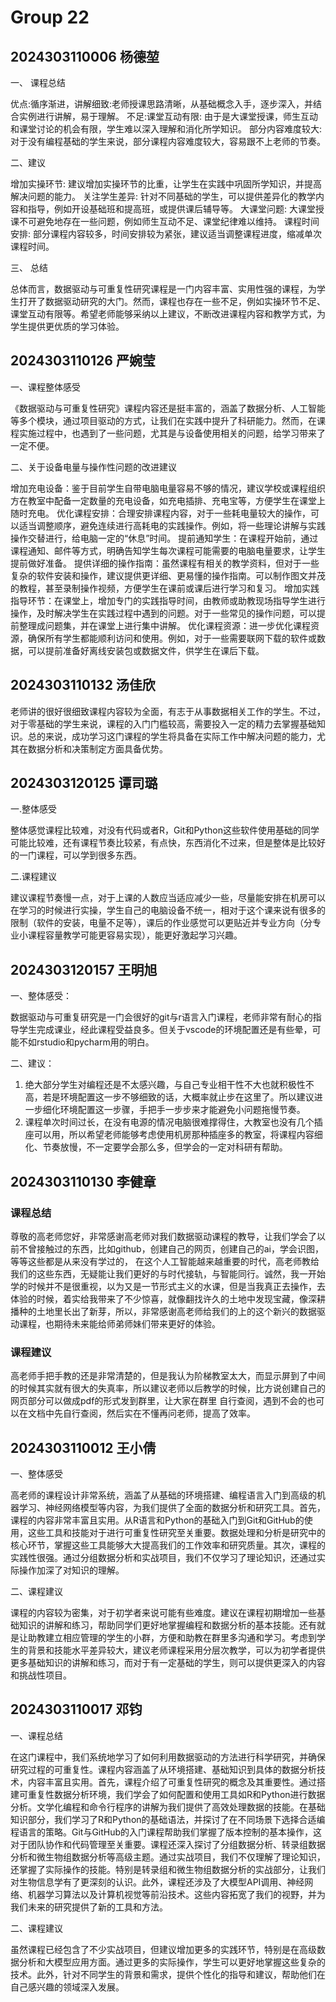 # Group 22


## 2024303110006 杨德堃

一、 课程总结

优点:循序渐进，讲解细致:老师授课思路清晰，从基础概念入手，逐步深入，并结合实例进行讲解，易于理解。
不足:课堂互动有限: 由于是大课堂授课，师生互动和课堂讨论的机会有限，学生难以深入理解和消化所学知识。
     部分内容难度较大: 对于没有编程基础的学生来说，部分课程内容难度较大，容易跟不上老师的节奏。

二、建议

增加实操环节: 建议增加实操环节的比重，让学生在实践中巩固所学知识，并提高解决问题的能力。
关注学生差异: 针对不同基础的学生，可以提供差异化的教学内容和指导，例如开设基础班和提高班，或提供课后辅导等。
大课堂问题: 大课堂授课不可避免地存在一些问题，例如师生互动不足、课堂纪律难以维持。
课程时间安排: 部分课程内容较多，时间安排较为紧张，建议适当调整课程进度，缩减单次课程时间。

三、 总结

总体而言，数据驱动与可重复性研究课程是一门内容丰富、实用性强的课程，为学生打开了数据驱动研究的大门。然而，课程也存在一些不足，例如实操环节不足、课堂互动有限等。希望老师能够采纳以上建议，不断改进课程内容和教学方式，为学生提供更优质的学习体验。

## 2024303110126 严婉莹 

一、课程整体感受 

《数据驱动与可重复性研究》课程内容还是挺丰富的，涵盖了数据分析、人工智能等多个模块，通过项目驱动的方式，让我们在实践中提升了科研能力。然而，在课程实施过程中，也遇到了一些问题，尤其是与设备使用相关的问题，给学习带来了一定不便。 

二、关于设备电量与操作性问题的改进建议 

增加充电设备：鉴于目前学生自带电脑电量容易不够的情况，建议学校或课程组织方在教室中配备一定数量的充电设备，如充电插排、充电宝等，方便学生在课堂上随时充电。 
优化课程安排：合理安排课程内容，对于一些耗电量较大的操作，可以适当调整顺序，避免连续进行高耗电的实践操作。例如，将一些理论讲解与实践操作交替进行，给电脑一定的“休息”时间。 
提前通知学生：在课程开始前，通过课程通知、邮件等方式，明确告知学生每次课程可能需要的电脑电量要求，让学生提前做好准备。 
提供详细的操作指南：虽然课程有相关的教学资料，但对于一些复杂的软件安装和操作，建议提供更详细、更易懂的操作指南。可以制作图文并茂的教程，甚至录制操作视频，方便学生在课前或课后进行学习和复习。 
增加实践指导环节：在课堂上，增加专门的实践指导时间，由教师或助教现场指导学生进行操作，及时解决学生在实践过程中遇到的问题。对于一些常见的操作问题，可以提前整理成问题集，并在课堂上进行集中讲解。 
优化课程资源：进一步优化课程资源，确保所有学生都能顺利访问和使用。例如，对于一些需要联网下载的软件或数据，可以提前准备好离线安装包或数据文件，供学生在课后下载。

## 2024303110132 汤佳欣

老师讲的很好很细致课程内容较为全面，有志于从事数据相关工作的学生。不过，对于零基础的学生来说，课程的入门门槛较高，需要投入一定的精力去掌握基础知识。总的来说，成功学习这门课程的学生将具备在实际工作中解决问题的能力，尤其在数据分析和决策制定方面具备优势。

## 2024303120125 谭司璐

一.整体感受

整体感觉课程比较难，对没有代码或者R，Git和Python这些软件使用基础的同学可能比较难，还有课程节奏比较紧，有点快，东西消化不过来，但是整体是比较好的一门课程，可以学到很多东西。

二.课程建议

建议课程节奏慢一点，对于上课的人数应当适应减少一些，尽量能安排在机房可以在学习的时候进行实操，学生自己的电脑设备不统一，相对于这个课来说有很多的限制（软件的安装，电量不足等），课后的作业感觉可以更贴近并专业方向（分专业小课程容量教学可能更容易实现），能更好激起学习兴趣。

## 2024303120157 王明旭

一、整体感受：

数据驱动与可重复研究是一门会很好的git与r语言入门课程，老师非常有耐心的指导学生完成课业，经此课程受益良多。但关于vscode的环境配置还是有些晕，可能不如rstudio和pycharm用的明白。

二、建议：

1. 绝大部分学生对编程还是不太感兴趣，与自己专业相干性不大也就积极性不高，若是环境配置这一步不够细致的话，大概率就止步在这里了。所以建议进一步细化环境配置这一步骤，手把手一步步来才能避免小问题拖慢节奏。
2. 课程单次时间过长，在没有电源的情况电脑很难撑得住，大教室也没有几个插座可以用，所以希望老师能够考虑使用机房那种插座多的教室，将课程内容细化、节奏放慢，不一定要学会那么多，但学会的一定对科研有帮助。



##  2024303110130 李健章

### 课程总结

尊敬的高老师您好，非常感谢高老师对我们数据驱动课程的教导，让我们学会了以前不曾接触过的东西，比如github，创建自己的网页，创建自己的ai，学会识图，等等这些都是从来没有学过的，
在这个人工智能越来越重要的时代，高老师教给我们的这些东西，无疑能让我们更好的与时代接轨，与智能同行。诚然，我一开始学的时候并不是很重视，以为又是一节形式主义的水课，但是当我真正去操作，去
体验的时候，着实给我带来了不少惊喜，就像翻找许久的土地中发现宝藏，像深耕播种的土地里长出了新芽，所以，非常感谢高老师给我们的上的这个新兴的数据驱动课程，也期待未来能给师弟师妹们带来更好的体验。

### 课程建议

高老师手把手教的还是非常清楚的，但是我认为阶梯教室太大，而显示屏到了中间的时候其实就有很大的失真率，所以建议老师以后教学的时候，比方说创建自己的网页部分可以做成pdf的形式发到群里，让大家在群里
自行查阅，遇到不会的也可以在文档中先自行查阅，然后实在不懂再问老师，提高了效率。

## 2024303110012 王小倩

 一、整体感受

 高老师的课程设计非常系统，涵盖了从基础的环境搭建、编程语言入门到高级的机器学习、神经网络模型等内容，为我们提供了全面的数据分析和研究工具。首先，课程的内容非常丰富且实用。从R语言和Python的基础入门到Git和GitHub的使用，这些工具和技能对于进行可重复性研究至关重要。数据处理和分析是研究中的核心环节，掌握这些工具能够大大提高我们的工作效率和研究质量。其次，课程的实践性很强。通过分组数据分析和实战项目，我们不仅学习了理论知识，还通过实际操作加深了对知识的理解。

二、课程建议

课程的内容较为密集，对于初学者来说可能有些难度。建议在课程初期增加一些基础知识的讲解和练习，帮助同学们更好地掌握编程和数据分析的基本技能。还有就是让助教建立相应管理的学生的小群，方便和助教在群里多沟通和学习。考虑到学生的背景和技能水平差异较大，建议老师课程采用分层次教学，可以为初学者提供更多基础知识的讲解和练习，而对于有一定基础的学生，则可以提供更深入的内容和挑战性项目。



## 2024303110017 邓钧

一、课程总结

  在这门课程中，我们系统地学习了如何利用数据驱动的方法进行科学研究，并确保研究过程的可重复性。课程内容涵盖了从环境搭建、基础知识到具体的数据分析技术，内容丰富且实用。首先，课程介绍了可重复性研究的概念及其重要性。通过搭建可重复性数据分析环境，我们学会了如何配置和使用工具如R和Python进行数据分析。文学化编程和命令行程序的讲解为我们提供了高效处理数据的技能。在基础知识部分，我们学习了R和Python的基础语法，并探讨了在不同场景下选择合适编程语言的策略。Git与GitHub的入门课程帮助我们掌握了版本控制的基本操作，这对于团队协作和代码管理至关重要。课程还深入探讨了分组数据分析、转录组数据分析和微生物组数据分析等高级主题。通过实战项目，我们不仅理解了理论知识，还掌握了实际操作的技能。特别是转录组和微生物组数据分析的实战部分，让我们对生物信息学有了更深刻的认识。此外，课程还涉及了大模型API调用、神经网络、机器学习算法以及计算机视觉等前沿技术。这些内容拓宽了我们的视野，并为我们未来的研究提供了新的工具和方法。

二、课程建议

  虽然课程已经包含了不少实战项目，但建议增加更多的实践环节，特别是在高级数据分析和大模型应用方面。通过更多的实际操作，学生可以更好地掌握这些复杂的技术。此外，针对不同学生的背景和需求，提供个性化的指导和建议，帮助他们在自己感兴趣的领域深入发展。
